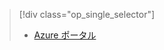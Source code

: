 > [!div class="op_single_selector"]
> * [Azure ポータル](../articles/storage/common/storage-e2e-troubleshooting.md)
> 
> 

